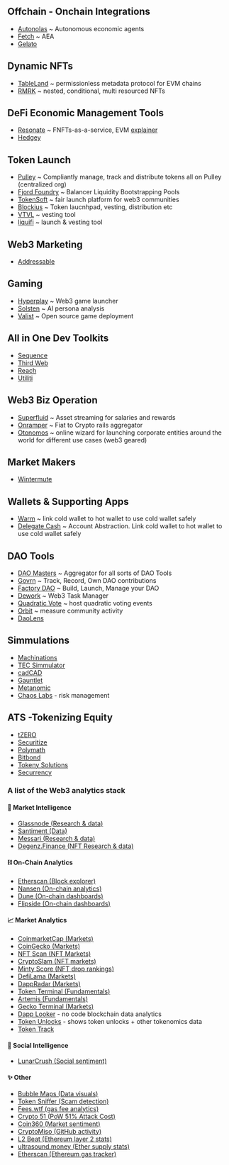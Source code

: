 ## Offchain - Onchain Integrations

- [Autonolas](https://www.autonolas.network/) ~ Autonomous economic agents
- [Fetch](https://fetch.ai/) ~ AEA
- [Gelato](https://www.gelato.network/)

## Dynamic NFTs

- [TableLand](https://tableland.xyz/) ~ permissionless metadata protocol for EVM chains
- [RMRK](https://www.rmrk.app/) ~ nested, conditional, multi resourced NFTs

## DeFi Economic Management Tools

- [Resonate](https://www.resonate.finance/) ~ FNFTs-as-a-service, EVM [explainer](https://revestfinance.medium.com/resonate-launch-details-54d2042de9a5)
- [Hedgey](https://hedgey.finance/)

## Token Launch

- [Pulley](https://pulley.com/products/crypto) ~ Compliantly manage, track and distribute tokens all on Pulley (centralized org)
- [Fjord Foundry](https://fjordfoundry.com/) ~ Balancer Liquidity Bootstrapping Pools
- [TokenSoft](https://www.tokensoft.io/) ~ fair launch platform for web3 communities
- [Blockius](https://blockius.io/) ~ Token laucnhpad, vesting, distribution etc
- [VTVL](https://vtvl.io/) ~ vesting tool
- [liquifi](https://www.liquifi.finance/) ~ launch & vesting tool

## Web3 Marketing

- [Addressable](https://www.addressable.io/)

## Gaming

- [Hyperplay](https://www.hyperplay.xyz/) ~ Web3 game launcher
- [Solsten](https://solsten.io/) ~ AI persona analysis
- [Valist](https://www.valist.io/) ~ Open source game deployment


## All in One Dev Toolkits

- [Sequence](https://sequence.xyz/)
- [Third Web](https://thirdweb.com/)
- [Reach](https://www.reach.sh/)
- [Utiliti](https://www.utiliti.ai/)


## Web3 Biz Operation

- [Superfluid](https://www.superfluid.finance/) ~ Asset streaming for salaries and rewards
- [Onramper](https://onramper.com/) ~ Fiat to Crypto rails aggregator
- [Otonomos](https://otonomos.com/) ~ online wizard for launching corporate entities around the world for different use cases (web3 geared)

## Market Makers

- [Wintermute](https://www.wintermute.com/)


## Wallets & Supporting Apps

- [Warm](https://warm.xyz) ~ link cold wallet to hot wallet to use cold wallet safely
- [Delegate Cash](https://delegate.cash/) ~ Account Abstraction. Link cold wallet to hot wallet to use cold wallet safely

## DAO Tools

- [DAO Masters](https://www.daomasters.xyz/) ~ Aggregator for all sorts of DAO Tools
- [Govrn](https://linktr.ee/Govrn) ~ Track, Record, Own DAO contributions
- [Factory DAO](https://www.factorydao.xyz/) ~ Build, Launch, Manage your DAO
- [Dework](https://dework.xyz/) ~ Web3 Task Manager
- [Quadratic Vote](https://quadraticvote.co/) ~ host quadratic voting events
- [Orbit](https://orbit.love/) ~ measure community activity
- [DaoLens](https://www.daolens.com/blog)

## Simmulations

- [Machinations](https://machinations.io/)
- [TEC Simmulator](https://config.tecommons.org/config/1)
- [cadCAD](https://cadcad.org/)
- [Gauntlet](https://gauntlet.network/)
- [Metanomic](https://www.metanomic.net/)
- [Chaos Labs](https://chaoslabs.xyz/) - risk management

## ATS -Tokenizing Equity

- [tZERO](https://www.tzero.com/)    
- [Securitize](https://securitize.io/)    
- [Polymath](https://polymath.network/)    
- [Bitbond](https://www.bitbond.com/)    
- [Tokeny Solutions](https://tokeny.com/)        
- [Securrency](https://securrency.com/)

### A list of the Web3 analytics stack 

#### 🧠 Market Intelligence
- [Glassnode (Research & data)](https://lnkd.in/e5t97RCE)
- [Santiment (Data)](https://santiment.net/)
- [Messari (Research & data)](https://lnkd.in/eZDnsMbK)
- [Degenz.Finance (NFT Research & data)](https://www.degenz.finance/)

#### ⛓️ On-Chain Analytics
- [Etherscan (Block explorer)](https://etherscan.io/)
- [Nansen (On-chain analytics)](https://pro.nansen.ai/)
- [Dune (On-chain dashboards)](https://lnkd.in/ewWeyvWV)
- [Flipside (On-chain dashboards)](https://lnkd.in/egzFUiem)

#### 📈 Market Analytics
- [CoinmarketCap (Markets)](https://coinmarketcap.com/)
- [CoinGecko (Markets)](https://www.coingecko.com/)
- [NFT Scan (NFT Markets)](https://www.nftscan.com/)
- [CryptoSlam (NFT markets)](https://www.cryptoslam.io/)
- [Minty Score (NFT drop rankings)](https://mintyscore.com/)
- [DefiLama (Markets)](https://defillama.com/)
- [DappRadar (Markets)](https://dappradar.com/)
- [Token Terminal (Fundamentals)](https://lnkd.in/eKgFJSSw)
- [Artemis (Fundamentals)](https://www.artemis.xyz/)
- [Gecko Terminal (Markets)](https://lnkd.in/e6vUCWzM)
- [Dapp Looker](https://dapplooker.com/) - no code blockchain data analytics
- [Token Unlocks](https://token.unlocks.app/) - shows token unlocks + other tokenomics data
- [Token Track](https://tokentrack.co/)

#### 👥 Social Intelligence
- [LunarCrush (Social sentiment)](https://lnkd.in/e4tguvjg)

#### ✨ Other
- [Bubble Maps (Data visuals)](https://lnkd.in/ensh6PD5)
- [Token Sniffer (Scam detection)](https://tokensniffer.com/)
- [Fees.wtf (gas fee analytics)](https://fees.wtf/#/)
- [Crypto 51 (PoW 51% Attack Cost)](https://www.crypto51.app/)
- [Coin360 (Market sentiment)](https://coin360.com/)
- [CryptoMiso (GitHub activity)](https://lnkd.in/egf9WrRg)
- [L2 Beat (Ethereum layer 2 stats)](https://lnkd.in/eaS94Xfm)
- [ultrasound.money (Ether supply stats)](https://ultrasound.money/)
- [Etherscan (Ethereum gas tracker)](https://lnkd.in/eRHJPhAv)
